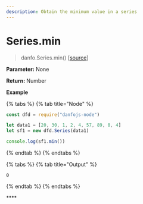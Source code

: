 ```yaml
---
description: Obtain the minimum value in a series
---
```


# Series.min

> danfo.Series.min\(\)     \[[source](https://github.com/opensource9ja/danfojs/blob/master/danfojs/src/core/series.js#L303)\]

**Parameter:** None

**Return:** Number

**Example**

{% tabs %}
{% tab title="Node" %}
```javascript
const dfd = require("danfojs-node")

let data1 = [20, 30, 1, 2, 4, 57, 89, 0, 4]
let sf1 = new dfd.Series(data1)

console.log(sf1.min())
```
{% endtab %}
{% endtabs %}

{% tabs %}
{% tab title="Output" %}
```text
0
```
{% endtab %}
{% endtabs %}

\*\*\*\*

